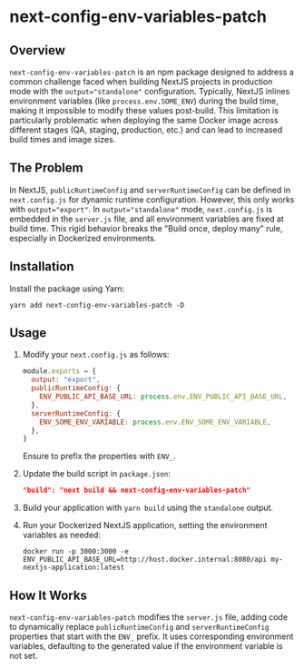 
# next-config-env-variables-patch

## Overview
`next-config-env-variables-patch` is an npm package designed to address a common challenge faced when building NextJS projects in production mode with the `output="standalone"` configuration. Typically, NextJS inlines environment variables (like `process.env.SOME_ENV`) during the build time, making it impossible to modify these values post-build. This limitation is particularly problematic when deploying the same Docker image across different stages (QA, staging, production, etc.) and can lead to increased build times and image sizes.

## The Problem
In NextJS, `publicRuntimeConfig` and `serverRuntimeConfig` can be defined in `next.config.js` for dynamic runtime configuration. However, this only works with `output="export"`. In `output="standalone"` mode, `next.config.js` is embedded in the `server.js` file, and all environment variables are fixed at build time. This rigid behavior breaks the "Build once, deploy many" rule, especially in Dockerized environments.

## Installation
Install the package using Yarn:
```shell
yarn add next-config-env-variables-patch -D
```

## Usage
1. Modify your `next.config.js` as follows:
    ```javascript
    module.exports = {
      output: "export",
      publicRuntimeConfig: {
        ENV_PUBLIC_API_BASE_URL: process.env.ENV_PUBLIC_API_BASE_URL,
      },
      serverRuntimeConfig: {
        ENV_SOME_ENV_VARIABLE: process.env.ENV_SOME_ENV_VARIABLE,
      },
    }
    ```
   Ensure to prefix the properties with `ENV_`.

2. Update the build script in `package.json`:
    ```json
    "build": "next build && next-config-env-variables-patch"
    ```

3. Build your application with `yarn build` using the `standalone` output.

4. Run your Dockerized NextJS application, setting the environment variables as needed:
    ```shell
    docker run -p 3000:3000 -e ENV_PUBLIC_API_BASE_URL=http://host.docker.internal:8080/api my-nextjs-application:latest
    ```

## How It Works
`next-config-env-variables-patch` modifies the `server.js` file, adding code to dynamically replace `publicRuntimeConfig` and `serverRuntimeConfig` properties that start with the `ENV_` prefix. It uses corresponding environment variables, defaulting to the generated value if the environment variable is not set.

